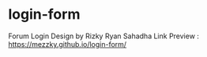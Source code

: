# login-form
Forum Login Design by Rizky Ryan Sahadha
Link Preview : https://mezzky.github.io/login-form/
